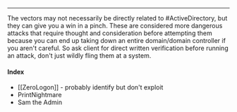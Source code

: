 -- -
The vectors may not necessarily be directly related to #ActiveDirectory, but they can give you a win in a pinch. These are considered more dangerous attacks that require thought and consideration before attempting them because you can end up taking down an entire domain/domain controller if you aren't careful. So ask client for direct written verification before running an attack, don't just wildly fling them at a system. 
#### Index
- [[ZeroLogon]] - probably identify but don't exploit
- PrintNightmare
- Sam the Admin